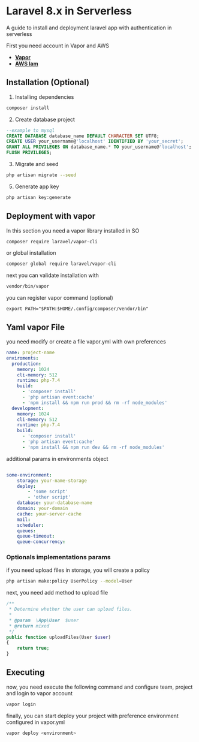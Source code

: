 # Laravel 8.x in Serverless

A guide to install and deployment laravel app with authentication in serverless 

First you need account in Vapor and AWS 

- **[Vapor](https://vehikl.com/)**
- **[AWS Iam](https://console.aws.amazon.com/iam)**

## Installation (Optional)

1. Installing dependencies

```bash
composer install
```

2. Create database project

``` sql
--example to mysql
CREATE DATABASE database_name DEFAULT CHARACTER SET UTF8;
CREATE USER your_username@'localhost' IDENTIFIED BY 'your_secret';
GRANT ALL PRIVILEGES ON database_name.* TO your_username@'localhost';
FLUSH PRIVILEGES;

```

3. Migrate and seed

```bash
php artisan migrate --seed
```

5. Generate app key

````bash
php artisan key:generate
````

## Deployment with vapor

In this section you need a vapor library installed in SO

```bash
composer require laravel/vapor-cli
```
or global installation 
```bash
composer global require laravel/vapor-cli
```
next you can validate installation with 
```bash
vendor/bin/vapor 
```
you can register vapor command (optional)
```
export PATH="$PATH:$HOME/.config/composer/vendor/bin"
```

## Yaml vapor File

you need modify or create a file vapor.yml with own preferences

```yaml
name: project-name
enviroments:
  production:
    memory: 1024
    cli-memory: 512
    runtime: php-7.4
    build:
      - 'composer install'
      - 'php artisan event:cache'
      - 'npm install && npm run prod && rm -rf node_modules'
  development:
    memory: 1024
    cli-memory: 512
    runtime: php-7.4
    build:
      - 'composer install'
      - 'php artisan event:cache'
      - 'npm install && npm run dev && rm -rf node_modules'
```

additional params in environments object 
```yaml

some-environment:
    storage: your-name-storage
    deploy: 
        - 'some script'
        - 'other script'
    database: your-database-name
    domain: your-domain
    cache: your-server-cache
    mail: 
    scheduler:
    queues: 
    queue-timeout:
    queue-concurrency:
```

### Optionals implementations params

if you need upload files in storage, you will create a policy 
```bash
php artisan make:policy UserPolicy --model=User
```
next, you need add method to upload file 

``` php
/**
 * Determine whether the user can upload files. 
 *
 * @param  \App\User  $user
 * @return mixed
 */
public function uploadFiles(User $user)
{
    return true;
}
```
## Executing

now, you need execute the following command and configure team, project and login to vapor account
```bash
vapor login
```

finally, you can start deploy your project with preference environment configured in vapor.yml

```bash
vapor deploy <environment>
``` 


